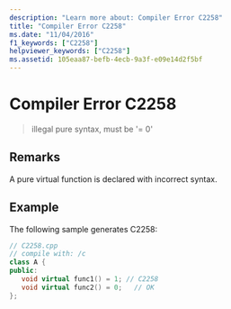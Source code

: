 ```yaml
---
description: "Learn more about: Compiler Error C2258"
title: "Compiler Error C2258"
ms.date: "11/04/2016"
f1_keywords: ["C2258"]
helpviewer_keywords: ["C2258"]
ms.assetid: 105eaa87-befb-4ecb-9a3f-e09e14d2f5bf
---
```

# Compiler Error C2258

> illegal pure syntax, must be '= 0'

## Remarks

A pure virtual function is declared with incorrect syntax.

## Example

The following sample generates C2258:

```cpp
// C2258.cpp
// compile with: /c
class A {
public:
   void virtual func1() = 1; // C2258
   void virtual func2() = 0;   // OK
};
```
